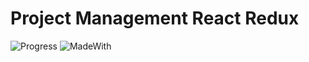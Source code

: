 # Project Management React Redux
 
![Progress](https://img.shields.io/badge/Status-In%20Progress-yellow) ![MadeWith](https://img.shields.io/badge/Made%20with-React-blueviolet)
